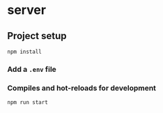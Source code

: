 # server

## Project setup
```
npm install
```

### Add a `.env` file

### Compiles and hot-reloads for development
```
npm run start
```
